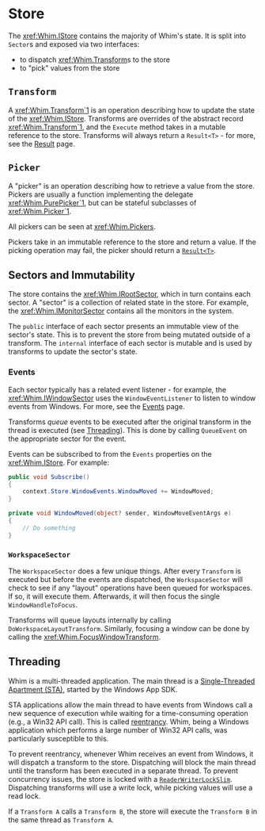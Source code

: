 # Store

The <xref:Whim.IStore> contains the majority of Whim's state. It is split into `Sector`s and exposed via two interfaces:

- <xref href="Whim.IStore.Dispatch``1(Whim.Transform{``0})" /> to dispatch <xref:Whim.Transform>s to the store
- <xref href="Whim.IStore.Pick``1(Whim.Picker{``0})" /> to "pick" values from the store

## `Transform`

A <xref:Whim.Transform`1> is an operation describing how to update the state of the <xref:Whim.IStore>. Transforms are overrides of the abstract record <xref:Whim.Transform`1>, and the `Execute` method takes in a mutable reference to the store. Transforms will always return a `Result<T>` - for more, see the [Result](./result.md) page.

## `Picker`

A "picker" is an operation describing how to retrieve a value from the store. Pickers are usually a function implementing the delegate <xref:Whim.PurePicker`1>, but can be stateful subclasses of <xref:Whim.Picker`1>.

All pickers can be seen at <xref:Whim.Pickers>.

Pickers take in an immutable reference to the store and return a value. If the picking operation may fail, the picker should return a [`Result<T>`](./result.md).

## Sectors and Immutability

The store contains the <xref:Whim.IRootSector>, which in turn contains each sector. A "sector" is a collection of related state in the store. For example, the <xref:Whim.IMonitorSector> contains all the monitors in the system.

The `public` interface of each sector presents an immutable view of the sector's state. This is to prevent the store from being mutated outside of a transform. The `internal` interface of each sector is mutable and is used by transforms to update the sector's state.

### Events

Each sector typically has a related event listener - for example, the <xref:Whim.IWindowSector> uses the `WindowEventListener` to listen to window events from Windows. For more, see the [Events](./events.md) page.

Transforms _queue_ events to be executed after the original transform in the thread is executed (see [Threading](#threading)). This is done by calling `QueueEvent` on the appropriate sector for the event.

Events can be subscribed to from the `Events` properties on the <xref:Whim.IStore>. For example:

```csharp
public void Subscribe()
{
    context.Store.WindowEvents.WindowMoved += WindowMoved;
}

private void WindowMoved(object? sender, WindowMoveEventArgs e)
{
    // Do something
}
```

### `WorkspaceSector`

The `WorkspaceSector` does a few unique things. After every `Transform` is executed but before the events are dispatched, the `WorkspaceSector` will check to see if any "layout" operations have been queued for workspaces. If so, it will execute them. Afterwards, it will then focus the single `WindowHandleToFocus`.

Transforms will queue layouts internally by calling `DoWorkspaceLayoutTransform`. Similarly, focusing a window can be done by calling the <xref:Whim.FocusWindowTransform>.

## Threading

Whim is a multi-threaded application. The main thread is a [Single-Threaded Apartment (STA)](https://learn.microsoft.com/en-us/windows/win32/com/single-threaded-apartments), started by the Windows App SDK.

STA applications allow the main thread to have events from Windows call a new sequence of execution while waiting for a time-consuming operation (e.g., a Win32 API call). This is called [reentrancy](<https://en.wikipedia.org/wiki/Reentrancy_(computing)>). Whim, being a Windows application which performs a large number of Win32 API calls, was particularly susceptible to this.

To prevent reentrancy, whenever Whim receives an event from Windows, it will dispatch a transform to the store. Dispatching will block the main thread until the transform has been executed in a separate thread. To prevent concurrency issues, the store is locked with a [`ReaderWriterLockSlim`](https://learn.microsoft.com/en-us/dotnet/api/system.threading.readerwriterlockslim). Dispatching transforms will use a write lock, while picking values will use a read lock.

If a `Transform A` calls a `Transform B`, the store will execute the `Transform B` in the same thread as `Transform A`.
